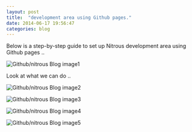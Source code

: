```yaml
---
layout: post
title:  "development area using Github pages."
date: 2014-06-17 19:56:47
categories: blog
---
```

Below is a step-by-step guide to set up Nitrous development area using Github pages ..

![Github/nitrous Blog image1](https://www.dropbox.com/s/5s6q3u4rrbpmfjg/1.github.repository.png)

Look at what we can do ..

![Github/nitrous Blog image2](https://www.dropbox.com/s/vncvuhuviesfjdz/2.createbox.nitrous.io.png)

![Github/nitrous Blog image3](https://www.dropbox.com/s/k8yk2kx344144pd/3.newbox.nitrous.io.png)

![Github/nitrous Blog image4](https://www.dropbox.com/s/m4xi4k3d6n02df6/4.nitrous.io.commandline.page.png)

![Github/nitrous Blog image5](https://www.dropbox.com/s/aeuxhd4ec4pmavx/5.github.folders.appear.in.Nitrous.io.png)
